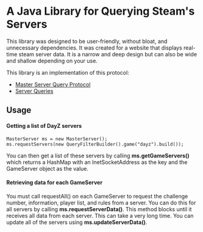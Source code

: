 # A Java Library for Querying Steam's Servers
This library was designed to be user-friendly, without bloat, and unnecessary dependencies. It was created for a website that displays real-time steam server data. It is a narrow and deep design but can also be wide and shallow depending on your use.

This library is an implementation of this protocol:
- [Master Server Query Protocol](https://developer.valvesoftware.com/wiki/Master_Server_Query_Protocol)
- [Server Queries](https://developer.valvesoftware.com/wiki/Server_queries)

## Usage
#### Getting a list of DayZ servers

    MasterServer ms = new MasterServer();
    ms.requestServers(new QueryFilterBuilder().game("dayz").build());
You can then get a list of these servers by calling **ms.getGameServers()** which returns a HashMap with an InetSocketAddress as the key and the GameServer object as the value.


#### Retrieving data for each GameServer
You must call requestAll() on each GameServer to request the challenge number, information, player list, and rules from a server. You can do this for all servers by calling **ms.requestServerData()**. This method blocks until it receives all data from each server. This can take a very long time. You can update all of the servers using **ms.updateServerData()**.